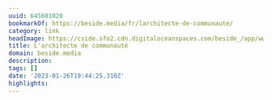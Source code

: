 ```yaml
---
uuid: 645601020
bookmarkOf: https://beside.media/fr/larchitecte-de-communaute/
category: link
headImage: https://cside.sfo2.cdn.digitaloceanspaces.com/beside_/app/www/2020/06/SarahZed.byJillCluet-08163.jpg
title: L'architecte de communauté
domain: beside.media
description:
tags: []
date: '2023-01-26T19:44:25.310Z'
highlights:
---
```



